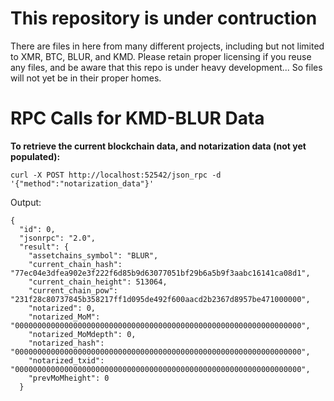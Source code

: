 # This repository is under contruction

There are files in here from many different projects, including but not limited to XMR, BTC, BLUR, and KMD. Please retain proper licensing if you reuse any files, and be aware that this repo is under heavy development... So files will not yet be in their proper homes.

# RPC Calls for KMD-BLUR Data

**To retrieve the current blockchain data, and notarization data (not yet populated):**

`curl -X POST http://localhost:52542/json_rpc -d '{"method":"notarization_data"}'`

Output:
```
{
  "id": 0,
  "jsonrpc": "2.0",
  "result": {
    "assetchains_symbol": "BLUR",
    "current_chain_hash": "77ec04e3dfea902e3f222f6d85b9d63077051bf29b6a5b9f3aabc16141ca08d1",
    "current_chain_height": 513064,
    "current_chain_pow": "231f28c80737845b358217ff1d095de492f600aacd2b2367d8957be471000000",
    "notarized": 0,
    "notarized_MoM": "0000000000000000000000000000000000000000000000000000000000000000",
    "notarized_MoMdepth": 0,
    "notarized_hash": "0000000000000000000000000000000000000000000000000000000000000000",
    "notarized_txid": "0000000000000000000000000000000000000000000000000000000000000000",
    "prevMoMheight": 0
  }
```
